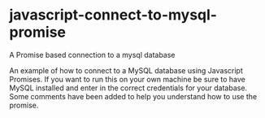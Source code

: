 # javascript-connect-to-mysql-promise
A Promise based connection to a mysql database

An example of how to connect to a MySQL database using Javascript Promises.
If you want to run this on your own machine be sure to have MySQL installed and enter in the correct credentials for your database.
Some comments have been added to help you understand how to use the promise.
